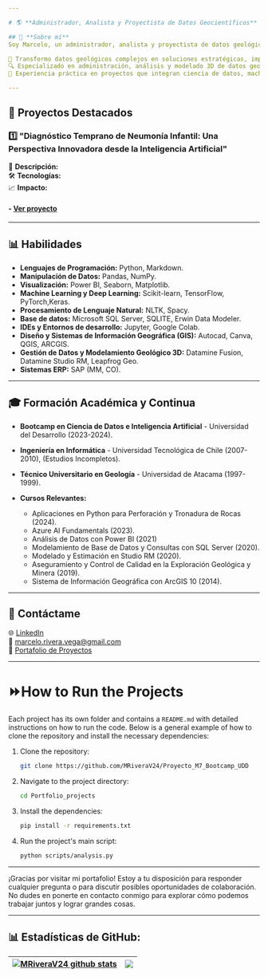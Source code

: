 ```yaml
---

# 🌎 **Administrador, Analista y Proyectista de Datos Geocientíficos** 

## 📘 **Sobre mí**  
Soy Marcelo, un administrador, analista y proyectista de datos geológicos con más de 10 años de experiencia en minería. Mi pasión radica en ayudar a geólogos e ingenieros a tomar decisiones estratégicas a través de la integración de tecnologías avanzadas, análisis de datos y modelado geocientífico.

🎯 Transformo datos geológicos complejos en soluciones estratégicas, impulsando decisiones basadas en datos en la industria minera.  
🔍 Especializado en administración, análisis y modelado 3D de datos geocientíficos.  
💼 Experiencia práctica en proyectos que integran ciencia de datos, machine learning y herramientas GIS para optimizar operaciones y exploración minera.

---
```


## 📂 **Proyectos Destacados**

### 1️⃣  **"Diagnóstico Temprano de Neumonía Infantil: Una Perspectiva Innovadora desde la Inteligencia Artificial"**  
📌 **Descripción:**   
🛠️ **Tecnologías:**   
📈 **Impacto:** 

#### - [Ver proyecto ](https://github.com/MRiveraV24/Proyecto_M7_Bootcamp_UDD/tree/main)


---

## 📊 **Habilidades** 

- **Lenguajes de Programación:** Python, Markdown.
- **Manipulación de Datos:** Pandas, NumPy.  
- **Visualización:** Power BI, Seaborn, Matplotlib.  
- **Machine Learning y Deep Learning:** Scikit-learn, TensorFlow, PyTorch,Keras.
- **Procesamiento de Lenguaje Natural:** NLTK, Spacy.
- **Base de datos:** Microsoft SQL Server, SQLITE, Erwin Data Modeler.
- **IDEs y Entornos de desarrollo:** Jupyter, Google Colab.
- **Diseño y Sistemas de Información Geográfica (GIS):** Autocad, Canva, QGIS, ARCGIS.
- **Gestión de Datos y Modelamiento Geológico 3D:** Datamine Fusion, Datamine Studio RM, Leapfrog Geo.
- **Sistemas ERP:** SAP (MM, CO).  

---

## 🎓 **Formación Académica y Continua**  
- **Bootcamp en Ciencia de Datos e Inteligencia Artificial** - Universidad del Desarrollo (2023-2024).
- **Ingeniería en Informática** - Universidad Tecnológica de Chile (2007-2010), (Estudios Incompletos).  
- **Técnico Universitario en Geología** - Universidad de Atacama (1997-1999).  
- **Cursos Relevantes:**  

  - Aplicaciones en Python para Perforación y Tronadura de Rocas (2024).
  - Azure AI Fundamentals (2023).
  - Análisis de Datos con Power BI (2021)   
  - Modelamiento de Base de Datos y Consultas con SQL Server (2020). 
  - Modelado y Estimación en Studio RM (2020).
  - Aseguramiento y Control de Calidad en la Exploración Geológica y Minera (2019).
  - Sistema de Información Geográfica con ArcGIS 10 (2014). 

---

## 💬 **Contáctame**  
🌐 [LinkedIn](https://www.linkedin.com/in/marcelo-rivera-vega/)  
📧 marcelo.rivera.vega@gmail.com  
📂 [Portafolio de Proyectos](https://github.com/MRiveraV24)  

---


# ⏩How to Run the Projects

Each project has its own folder and contains a `README.md` with detailed instructions on how to run the code. Below is a general example of how to clone the repository and install the necessary dependencies:

1. Clone the repository:
    ```sh
    git clone https://github.com/MRiveraV24/Proyecto_M7_Bootcamp_UDD
    ```

2. Navigate to the project directory:
    ```sh
    cd Portfolio_projects
    ```

3. Install the dependencies:
    ```sh
    pip install -r requirements.txt
    ```

4. Run the project's main script:
    ```sh
    python scripts/analysis.py
    ```

---

¡Gracias por visitar mi portafolio! Estoy a tu disposición para responder cualquier pregunta o para discutir posibles oportunidades de colaboración. No dudes en ponerte en contacto conmigo para explorar cómo podemos trabajar juntos y lograr grandes cosas.

---


## 📊 Estadísticas de GitHub:
| <a href="https://github.com/anuraghazra/github-readme-stats"><img align="center" src="https://github-readme-stats.vercel.app/api?username=MRiveraV24&show_icons=true&include_all_commits=true&theme=buefy&hide_border=true" alt="MRiveraV24 github stats" /></a> | <a href="https://github.com/anuraghazra/github-readme-stats"><img align="center" src="https://github-readme-stats.vercel.app/api/top-langs/?username=MRiveraV24&layout=compact&theme=buefy&hide_border=true" /></a> |
| ------------- | ------------- |
